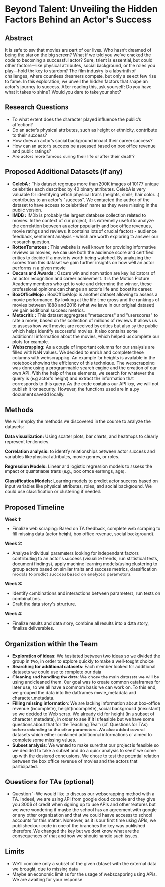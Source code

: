 ﻿# Beyond Talent: Unveiling the Hidden Factors Behind an Actor's Success

## Abstract

It is safe to say that movies are part of our lives. Who hasn’t dreamed of being the star on the big screen? What if we told you we’ve cracked the code to becoming a successful actor? Sure, talent is essential, but could other factors—like physical attributes, social background, or the roles you play—hold the key to stardom? The film industry is a labyrinth of challenges, where countless dreamers compete, but only a select few rise to fame. In this exploration, we unveil the hidden factors that shape an actor's journey to success. After reading this, ask yourself: Do you have what it takes to shine? Would you dare to take your shot?

## Research Questions

- To what extent does the character played influence the public’s affection?
- Do an actor’s physical attributes, such as height or ethnicity, contribute to their success?
- How does an actor’s social background impact their career success?
- How can an actor’s success be assessed based on box office revenue and public ratings?
- Are actors more famous during their life or after their death?

## Proposed Additional Datasets (if any)

- **CelebA :**  This dataset regroups more than 200K images of 10177 unique celebrities each described by 40 binary attributes. CelebA is very valuable for identifying which physical traits (heights, smile, hair color...) contributes to an actor's "success". We contacted the author of the dataset to have access to celebrities' name as they were missing in the public version.
- **IMDB :** IMDb is probably the largest database collection related to movies. In the context of our project, it is extremelly useful to analyze the correlation between an actor popularity and box office revenues, movie ratings and reviews. It contains lots of crucial factors - audience feedback, sentiment analysis - which are worth exploring to answer our research question.
- **RottenTomatoes :** This website is well known for providing informative reviews on movies, we can use both the audience score and certified critics to decide if a movie is worth being watched. By analyzing the scores from this dataset we gain further insights on how well an actor performs in a given movie.
- **Oscars and Awards :** Oscars win and nomination are key indicators of an actor recognition and career achievment. It is the Motion Picture Academy members who get to vote and determine the winner, these professional opinions can change an actor's life and boost its career.
- **BoxOfficeMojo :** BoxOfficeMojo is another dataset allowing to assess a movie performance. By looking at the life time gross and the rankings of movies between 1888 and 2016 (what we have in our original dataset) we gain additional success metrics.
- **Metacritic :** This dataset aggregates "metascores" and "userscores" to rate a movie, based on the collection of millions of reviews. It allows us to assess how well movies are received by critics but also by the public which helps identify successful movies. It also contains some additionnal information about the movies, which helped us complete our plots for example.
- **Webscrapping:** As a couple of important columns for our analysis are filled with NaN values. We decided to enrich and complete these columns with webscrapping. An example for heights is available in the notebook showing the efficiency of this technique. The webscrapping was done using a programmable search engine and the creation of our own API. With the help of these elements, we search for whatever the query is (e.g actor's height) and extract the information that corresponds to this query. As the code contains our API key, we will not publish it for security. However, the functions used are in a .py document savedd locally.

## Methods

We will employ the methods we discovered in the course to analyze the datasets:

**Data visualization:** Using scatter plots, bar charts, and heatmaps to clearly represent tendencies.

**Correlation analysis:** to identify relationships between actor success and variables like physical attributes, movie genres, or roles.

**Regression Models:** Linear and logistic regression models to assess the impact of quantifiable traits (e.g., box office earnings, age).

**Classification Models:** Learning models to predict actor success based on input variables like physical attributes, roles, and social background. We could use classification or clustering if needed.

## Proposed Timeline

**Week 1:**
- Finalize web scraping: Based on TA feedback, complete web scraping to fill missing data (actor height, box office revenue, social background).

**Week 2:**
- Analyze individual parameters looking for independant factors contributing to an actor's success (visualize trends, run statistical tests, document findings), apply machine learning models(using clustering to group actors based on similar traits and success metrics, classification models to predict success based on analyzed parameters.)

**Week 3:**
- Identify combinations and interactions between parameters, run tests on combinations.
- Draft the data story's structure.

**Week 4:**
- Finalize results and data story, combine all results into a data story, finalize deliverables.

## Organization within the Team

- **Exploration of ideas**: We hesitated between two ideas so we divided the group in two, in order to explore quickly to make a well-tought choice
- **Searching for additional datasets**: Each member looked for additional datasets we could use to complete our data
- **Cleaning and handling the data**: We chose the main datasets we will be using and cleaned them. Our goal was to create common dataframes for later use, so we all have a commom basis we can work on. To this end, we grouped the data into the datframes movie_metadata and character_metadata.
- **Filling missing information**: We are lacking information about box-office revenue (incomplete), height(incomplete), social background (inexistant) so we decided to Web scrap. We already did for height (in a subset of character_metadata), in order to see if it is feasible but we have some questions about that for the Teaching Team (cf. Questions for TAs) before extanding to the other parameters. We also added several datasets which either contained additionnal informations or aimed to complete some missing values.
- **Subset analysis**: We wanted to make sure that our project is feasible so we decided to take a subset and do a quick analysis to see if we come up with the desiered conclusions. We chose to test the potential relation between the box office revenue of movies and the actors that participated.


## Questions for TAs (optional)

- Question 1: We would like to discuss our webscrapping method with a TA. Indeed, we are using API from google cloud console and they give you 300$ of credit when signing up to use APIs and other features but we were wondering if maybe the school has an agreement with google or any other organization and that we could haave accesss to school accounts for this matter. Moreover, as it is our first time using APIs, we published our code in one of the branches the key was published therefore. We changed the key but we dont know what are the consequences of that and how we should handle such issues. 

## Limits

- We'll combine only a subset of the given dataset with the external data we brought, due to missing data
- Maybe an economic limit as for the usage of webscappring using APis. We are awaiting for your response

